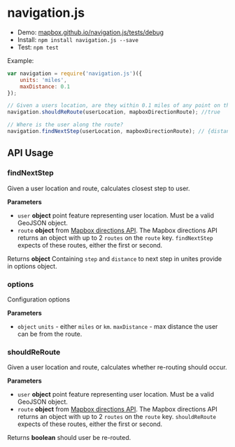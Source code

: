 # navigation.js

* Demo: [mapbox.github.io/navigation.js/tests/debug](http://mapbox.github.io/navigation.js/tests/debug/#14/39.9432/-75.1433)
* Install: `npm install navigation.js --save`
* Test: `npm test`

Example:

```js
var navigation = require('navigation.js')({
    units: 'miles',
    maxDistance: 0.1
});

// Given a users location, are they within 0.1 miles of any point on the route?
navigation.shouldReRoute(userLocation, mapboxDirectionRoute); //true

// Where is the user along the route?
navigation.findNextStep(userLocation, mapboxDirectionRoute); // {distance: 0.5, step: 4}
```

## API Usage

### findNextStep

Given a user location and route, calculates closest step to user.

**Parameters**

-   `user` **object** point feature representing user location. Must be a valid GeoJSON object.
-   `route` **object** from [Mapbox directions API](https://www.mapbox.com/developers/api/directions/).
    The Mapbox directions API returns an object with up to 2 `routes` on the `route` key. `findNextStep` expects of these routes, either the first or second.

Returns **object** Containing `step` and `distance` to next step in unites provide in options object.

### options

Configuration options

**Parameters**

-   `object`  `units` - either `miles` or `km`. `maxDistance` - max distance the user can be from the route.

### shouldReRoute

Given a user location and route, calculates whether re-routing should occur.

**Parameters**

-   `user` **object** point feature representing user location. Must be a valid GeoJSON object.
-   `route` **object** from [Mapbox directions API](https://www.mapbox.com/developers/api/directions/).
    The Mapbox directions API returns an object with up to 2 `routes` on the `route` key. `shouldReRoute` expects of these routes, either the first or second.

Returns **boolean** should user be re-routed.
